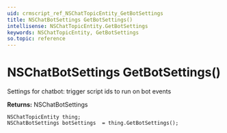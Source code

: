 ```yaml
---
uid: crmscript_ref_NSChatTopicEntity_GetBotSettings
title: NSChatBotSettings GetBotSettings()
intellisense: NSChatTopicEntity.GetBotSettings
keywords: NSChatTopicEntity, GetBotSettings
so.topic: reference
---
```


# NSChatBotSettings GetBotSettings()

Settings for chatbot: trigger script ids to run on bot events

**Returns:** NSChatBotSettings

```crmscript
NSChatTopicEntity thing;
NSChatBotSettings botSettings  = thing.GetBotSettings();
```

